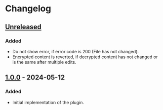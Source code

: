 # Changelog

## [Unreleased]

### Added
- Do not show error, if error code is 200 (File has not changed).
- Encrypted content is reverted, if decrypted content has not changed or is the same after multiple edits.

## [1.0.0] - 2024-05-12

### Added
- Initial implementation of the plugin.

[Unreleased]: https://github.com/Blarc/sops-intellij-plugin/compare/v1.0.0...HEAD
[1.0.0]: https://github.com/Blarc/sops-intellij-plugin/commits/v1.0.0
